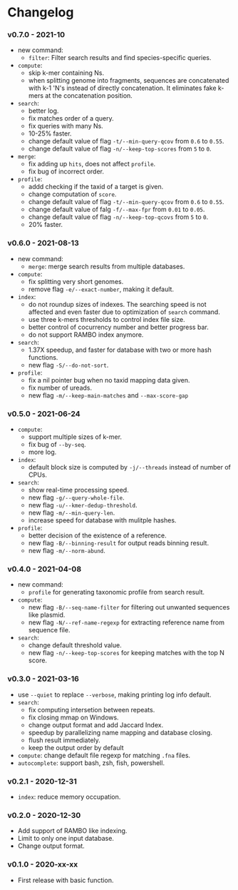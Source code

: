 # Changelog

### v0.7.0 - 2021-10

- new command:
    - `filter`: Filter search results and find species-specific queries.
- `compute`:
    - skip k-mer containing Ns.
    - when splitting genome into fragments, sequences are concatenated with k-1 'N's
     instead of directly concatenation.
     It eliminates fake k-mers at the concatenation position.
- `search`:
    - better log.
    - fix matches order of a query.
    - fix queries with many Ns.
    - 10-25% faster.
    - change default value of flag `-t/--min-query-qcov` from `0.6` to `0.55`.
    - change default value of flag `-n/--keep-top-scores` from `5` to `0`.
- `merge`:
    - fix adding up `hits`, does not affect `profile`.
    - fix bug of incorrect order.
- `profile`:
    - addd checking if the taxid of a target is given.
    - change computation of `score`.
    - change default value of flag `-t/--min-query-qcov` from `0.6` to `0.55`.
    - change default value of falg `-f/--max-fpr` from `0.01` to `0.05`.
    - change default value of flag `-n/--keep-top-qcovs` from `5` to `0`.
    - 20% faster.
    
### v0.6.0 - 2021-08-13

- new command:
    - `merge`: merge search results from multiple databases.
- `compute`:
    - fix splitting very short genomes.
    - remove flag `-e/--exact-number`, making it default.
- `index`:
    - do not roundup sizes of indexes. The searching speed is not
      affected and even faster due to optimization of `search` command.
    - use three k-mers thresholds to control index file size.
    - better control of cocurrency number and better progress bar.
    - do not support RAMBO index anymore.
- `search`:
    - 1.37X speedup, and faster for database with two or more hash functions.
    - new flag `-S/--do-not-sort`.
- `profile`:
    - fix a nil pointer bug when no taxid mapping data given.
    - fix number of ureads.
    - new flag `-m/--keep-main-matches` and `--max-score-gap`

### v0.5.0 - 2021-06-24

- `compute`:
    - support multiple sizes of k-mer.
    - fix bug of `--by-seq`.
    - more log.
- `index`:
    - default block size is computed by `-j/--threads` instead of number of CPUs.
- `search`:
    - show real-time processing speed.
    - new flag `-g/--query-whole-file`.
    - new flag `-u/--kmer-dedup-threshold`.
    - new flag `-m/--min-query-len`.
    - increase speed for database with mulitple hashes. 
- `profile`:
    - better decision of the existence of a reference.
    - new flag `-B/--binning-result` for output reads binning result.
    - new flag `-m/--norm-abund`.
    
### v0.4.0 - 2021-04-08

- new command:
    - `profile` for generating taxonomic profile from search result.
- `compute`:
    - new flag `-B/--seq-name-filter` for filtering out unwanted sequences like plasmid.
    - new flag `-N/--ref-name-regexp` for extracting reference name from sequence file.
- `search`:
    - change default threshold value.
    - new flag `-n/--keep-top-scores` for keeping matches with the top N score.

### v0.3.0 - 2021-03-16

- use `--quiet` to replace `--verbose`, making printing log info default.
- `search`: 
    - fix computing intersetion between repeats.
    - fix closing mmap on Windows.
    - change output format and add Jaccard Index.
    - speedup by parallelizing name mapping and database closing.
    - flush result immediately.
    - keep the output order by default
- `compute`: change default file regexp for matching `.fna` files.
- `autocomplete`: support bash, zsh, fish, powershell.

### v0.2.1 - 2020-12-31

- `index`: reduce memory occupation.
  
### v0.2.0 - 2020-12-30

- Add support of RAMBO like indexing.
- Limit to only one input database.
- Change output format.

### v0.1.0 - 2020-xx-xx

- First release with basic function.
